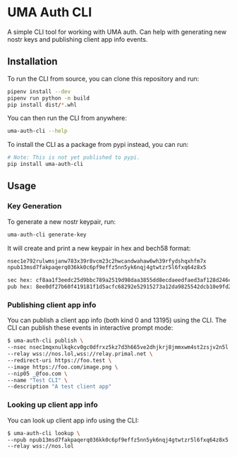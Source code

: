 # UMA Auth CLI

A simple CLI tool for working with UMA auth. Can help with generating new nostr keys and publishing client app info events.

## Installation

To run the CLI from source, you can clone this repository and run:

```bash
pipenv install --dev
pipenv run python -m build
pip install dist/*.whl
```

You can then run the CLI from anywhere:

```bash
uma-auth-cli --help
```

To install the CLI as a package from pypi instead, you can run:

```bash
# Note: This is not yet published to pypi.
pip install uma-auth-cli
```

## Usage

### Key Generation

To generate a new nostr keypair, run:

```bash
uma-auth-cli generate-key
```

It will create and print a new keypair in hex and bech58 format:

```bash
nsec1e792rulwmsjanw783x39r8vcm23c2hwcandwahaw6wh39rfydshqxhfm7x
npub13msd7fakpaqerq036kk0c6pf9effz5nn5yk6nqj4gtwtzr5l6fxq64z8x5

sec hex: cf8aa1f3eedc25d9bbc789a2519d98daa3855dd8ecdaeedfaed3af128d246c2e
pub hex: 8ee0df27b60f419181f1d5acfc68292e52915273a12da9825542dcb10e9fd24c
```

### Publishing client app info

You can publish a client app info (both kind 0 and 13195) using the CLI. The CLI can publish these events in interactive prompt mode:

```bash
$ uma-auth-cli publish \
--nsec nsec1mqxnulkqkcv0gc0dfrxz5kz7d3h665ve2dhjkrj8jmmxwm4st2zsjv2n5l \
--relay wss://nos.lol,wss://relay.primal.net \
--redirect-uri https://foo.test \
--image https://foo.com/image.png \
--nip05 _@foo.com \
--name "Test CLI" \
--description "A test client app"
```

### Looking up client app info

You can look up client app info using the CLI:

```bash
$ uma-auth-cli lookup \
--npub npub13msd7fakpaqerq036kk0c6pf9effz5nn5yk6nqj4gtwtzr5l6fxq64z8x5 \
--relay wss://nos.lol
```
